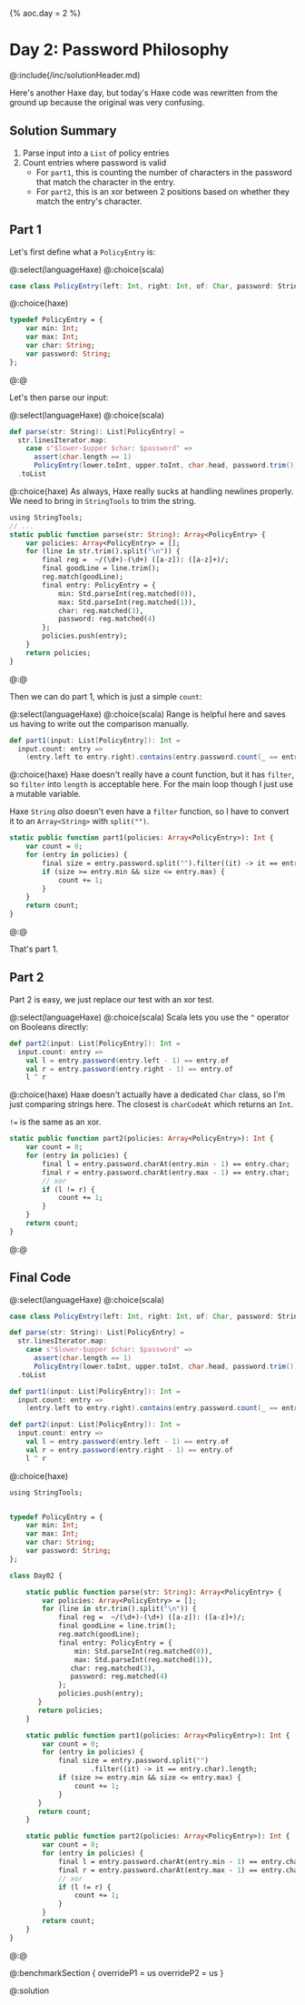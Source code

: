 {%
aoc.day = 2
%}

# Day 2: Password Philosophy

@:include(/inc/solutionHeader.md)

Here's another Haxe day, but today's Haxe code was rewritten from the ground up because the original was very confusing.

## Solution Summary

1. Parse input into a `List` of policy entries
2. Count entries where password is valid
    * For `part1`, this is counting the number of characters in the password that match the character in the entry.
    * For `part2`, this is an xor between 2 positions based on whether they match the entry's character.

## Part 1

Let's first define what a `PolicyEntry` is:

@:select(languageHaxe)
@:choice(scala)
```scala 3
case class PolicyEntry(left: Int, right: Int, of: Char, password: String)
```
@:choice(haxe)
```haxe
typedef PolicyEntry = {
    var min: Int;
    var max: Int;
    var char: String;
    var password: String;
};
```
@:@

Let's then parse our input:

@:select(languageHaxe)
@:choice(scala)
```scala 3
def parse(str: String): List[PolicyEntry] =
  str.linesIterator.map:
    case s"$lower-$upper $char: $password" =>
      assert(char.length == 1)
      PolicyEntry(lower.toInt, upper.toInt, char.head, password.trim())
  .toList
```
@:choice(haxe)
As always, Haxe really sucks at handling newlines properly. We need to bring in `StringTools` to trim the string.
```haxe
using StringTools;
// ...
static public function parse(str: String): Array<PolicyEntry> {
    var policies: Array<PolicyEntry> = [];
    for (line in str.trim().split("\n")) {
        final reg =  ~/(\d+)-(\d+) ([a-z]): ([a-z]+)/;
        final goodLine = line.trim();
        reg.match(goodLine);
        final entry: PolicyEntry = {
            min: Std.parseInt(reg.matched(0)), 
            max: Std.parseInt(reg.matched(1)), 
            char: reg.matched(3), 
            password: reg.matched(4)
        };
        policies.push(entry);
    }
    return policies;
}

```
@:@

Then we can do part 1, which is just a simple `count`:

@:select(languageHaxe)
@:choice(scala)
Range is helpful here and saves us having to write out the comparison manually.
```scala 3
def part1(input: List[PolicyEntry]): Int =
  input.count: entry =>
    (entry.left to entry.right).contains(entry.password.count(_ == entry.of))
```
@:choice(haxe)
Haxe doesn't really have a count function, but it has `filter`, so `filter` into `length` is acceptable here.
For the main loop though I just use a mutable variable.

Haxe `String` _also_ doesn't even have a `filter` function, so I have to convert it to an `Array<String>` with
`split("")`.

```haxe
static public function part1(policies: Array<PolicyEntry>): Int {
    var count = 0;
    for (entry in policies) {
        final size = entry.password.split("").filter((it) -> it == entry.char).length;
        if (size >= entry.min && size <= entry.max) {
            count += 1;
        }
    }
    return count;
}
```
@:@

That's part 1.

## Part 2

Part 2 is easy, we just replace our test with an xor test.

@:select(languageHaxe)
@:choice(scala)
Scala lets you use the `^` operator on Booleans directly:
```scala 3
def part2(input: List[PolicyEntry]): Int =
  input.count: entry =>
    val l = entry.password(entry.left - 1) == entry.of
    val r = entry.password(entry.right - 1) == entry.of
    l ^ r
```
@:choice(haxe)
Haxe doesn't actually have a dedicated `Char` class, so I'm just comparing strings here.
The closest is `charCodeAt` which returns an `Int`.

`!=` is the same as an xor.

```haxe
static public function part2(policies: Array<PolicyEntry>): Int {
    var count = 0;
    for (entry in policies) {
        final l = entry.password.charAt(entry.min - 1) == entry.char;
        final r = entry.password.charAt(entry.max - 1) == entry.char;
        // xor
        if (l != r) {
            count += 1;
        }
    }
    return count;
}

```
@:@

## Final Code

@:select(languageHaxe)
@:choice(scala)
```scala 3
case class PolicyEntry(left: Int, right: Int, of: Char, password: String)

def parse(str: String): List[PolicyEntry] =
  str.linesIterator.map:
    case s"$lower-$upper $char: $password" =>
      assert(char.length == 1)
      PolicyEntry(lower.toInt, upper.toInt, char.head, password.trim())
  .toList

def part1(input: List[PolicyEntry]): Int =
  input.count: entry =>
    (entry.left to entry.right).contains(entry.password.count(_ == entry.of))

def part2(input: List[PolicyEntry]): Int =
  input.count: entry =>
    val l = entry.password(entry.left - 1) == entry.of
    val r = entry.password(entry.right - 1) == entry.of
    l ^ r
```
@:choice(haxe)
```haxe
using StringTools;


typedef PolicyEntry = {
    var min: Int;
    var max: Int;
    var char: String;
    var password: String;
};

class Day02 {

    static public function parse(str: String): Array<PolicyEntry> {
        var policies: Array<PolicyEntry> = [];
        for (line in str.trim().split("\n")) {
            final reg =  ~/(\d+)-(\d+) ([a-z]): ([a-z]+)/;
            final goodLine = line.trim();
            reg.match(goodLine);
            final entry: PolicyEntry = {
                min: Std.parseInt(reg.matched(0)), 
                max: Std.parseInt(reg.matched(1)), 
               char: reg.matched(3), 
               password: reg.matched(4)
            };
            policies.push(entry);
       }
       return policies;
    }

    static public function part1(policies: Array<PolicyEntry>): Int {
        var count = 0;
        for (entry in policies) {
            final size = entry.password.split("")
                    .filter((it) -> it == entry.char).length;
            if (size >= entry.min && size <= entry.max) {
                count += 1;
            }
       }
       return count;
    }

    static public function part2(policies: Array<PolicyEntry>): Int {
	    var count = 0;
	    for (entry in policies) {
	        final l = entry.password.charAt(entry.min - 1) == entry.char;
	        final r = entry.password.charAt(entry.max - 1) == entry.char;
	        // xor
	        if (l != r) {
		        count += 1;
	        }
	    }
	    return count;
    }
}
```
@:@

@:benchmarkSection {
   overrideP1 = us
   overrideP2 = us
}

@:solution